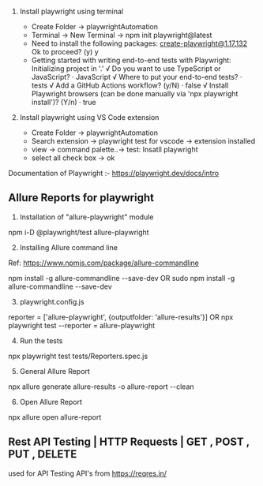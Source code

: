 1) Install playwright using terminal
   - Create Folder -> playwrightAutomation
   - Terminal -> New Terminal -> npm init playwright@latest
   -  Need to install the following packages:
      create-playwright@1.17.132
      Ok to proceed? (y) y
   -  Getting started with writing end-to-end tests with Playwright:
      Initializing project in '.'
     √ Do you want to use TypeScript or JavaScript? · JavaScript
     √ Where to put your end-to-end tests? · tests
     √ Add a GitHub Actions workflow? (y/N) · false
     √ Install Playwright browsers (can be done manually via 'npx playwright install')? (Y/n) · true
  
2) Install playwright using VS Code extension
   - Create Folder -> playwrightAutomation
   - Search extension -> playwright test for vscode -> extension installed
   - view -> command palette..-> test: Insatll playwright
   - select all check box -> ok
  
Documentation of Playwright :-
https://playwright.dev/docs/intro
      
## Allure Reports for playwright

1) Installation of "allure-playwright" module

npm i-D @playwright/test allure-playwright

2) Installing Allure command line

Ref: https://www.npmjs.com/package/allure-commandline

npm install -g allure-commandline --save-dev
OR
sudo npm install -g allure-commandline --save-dev

3) playwright.config.js

reporter = ['allure-playwright', {outputfolder: 'allure-results'}]
OR
npx playwright test --reporter = allure-playwright

4) Run the tests

npx playwright test tests/Reporters.spec.js

5) General Allure Report

 npx allure generate allure-results -o allure-report --clean
 
6) Open Allure Report

 npx allure open allure-report

## Rest API Testing | HTTP Requests | GET , POST , PUT , DELETE 

used for API Testing API's from https://reqres.in/
